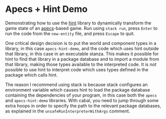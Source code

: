 # Apecs + Hint Demo

Demonstrating how to use the [hint](https://hackage.haskell.org/package/hint) library to dynamically transform the game state of an [apecs](https://hackage.haskell.org/package/apecs)-based game. Run using `stack run`, press `Enter` to run the code from the `new-entity` file, and press `Escape` to quit.

One critical design decision is to put the world and component types in a library, in this case `apecs-hint-demo`, and the code which uses hint outside that library, in this case in an executable stanza. This makes it possible for hint to find that library in a package database and to import a module from that library, making those types available to the interpreted code. It is _not_ possible to use hint to interpret code which uses types defined in the package which calls hint.

The reason I recommend using stack is because stack configures an environment variable which causes hint to load the package database containing the dependencies of your program, in this case both the `apecs` and `apecs-hint-demo` libraries. With cabal, you need to jump through some extra hoops in order to specify the path to the relevant package databases, as explained in the `unsafeRunInterpreterWithArgs` comment.
